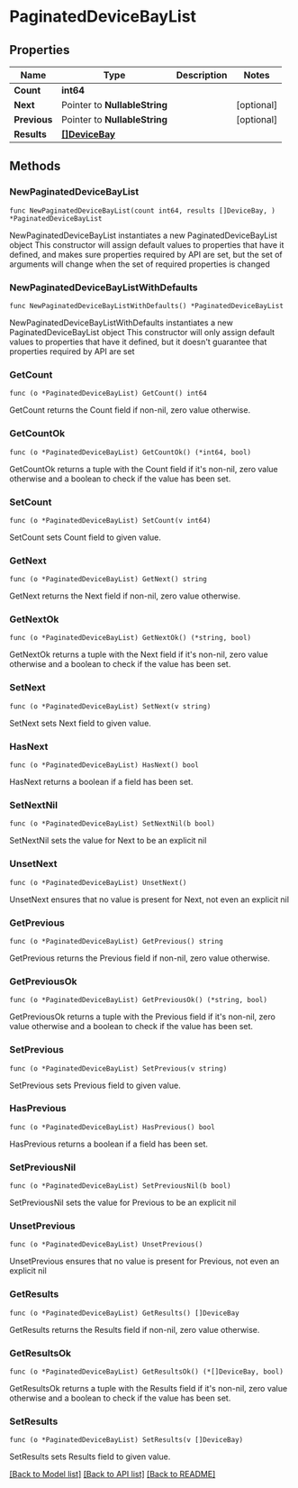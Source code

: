 # PaginatedDeviceBayList

## Properties

Name | Type | Description | Notes
------------ | ------------- | ------------- | -------------
**Count** | **int64** |  | 
**Next** | Pointer to **NullableString** |  | [optional] 
**Previous** | Pointer to **NullableString** |  | [optional] 
**Results** | [**[]DeviceBay**](DeviceBay.md) |  | 

## Methods

### NewPaginatedDeviceBayList

`func NewPaginatedDeviceBayList(count int64, results []DeviceBay, ) *PaginatedDeviceBayList`

NewPaginatedDeviceBayList instantiates a new PaginatedDeviceBayList object
This constructor will assign default values to properties that have it defined,
and makes sure properties required by API are set, but the set of arguments
will change when the set of required properties is changed

### NewPaginatedDeviceBayListWithDefaults

`func NewPaginatedDeviceBayListWithDefaults() *PaginatedDeviceBayList`

NewPaginatedDeviceBayListWithDefaults instantiates a new PaginatedDeviceBayList object
This constructor will only assign default values to properties that have it defined,
but it doesn't guarantee that properties required by API are set

### GetCount

`func (o *PaginatedDeviceBayList) GetCount() int64`

GetCount returns the Count field if non-nil, zero value otherwise.

### GetCountOk

`func (o *PaginatedDeviceBayList) GetCountOk() (*int64, bool)`

GetCountOk returns a tuple with the Count field if it's non-nil, zero value otherwise
and a boolean to check if the value has been set.

### SetCount

`func (o *PaginatedDeviceBayList) SetCount(v int64)`

SetCount sets Count field to given value.


### GetNext

`func (o *PaginatedDeviceBayList) GetNext() string`

GetNext returns the Next field if non-nil, zero value otherwise.

### GetNextOk

`func (o *PaginatedDeviceBayList) GetNextOk() (*string, bool)`

GetNextOk returns a tuple with the Next field if it's non-nil, zero value otherwise
and a boolean to check if the value has been set.

### SetNext

`func (o *PaginatedDeviceBayList) SetNext(v string)`

SetNext sets Next field to given value.

### HasNext

`func (o *PaginatedDeviceBayList) HasNext() bool`

HasNext returns a boolean if a field has been set.

### SetNextNil

`func (o *PaginatedDeviceBayList) SetNextNil(b bool)`

 SetNextNil sets the value for Next to be an explicit nil

### UnsetNext
`func (o *PaginatedDeviceBayList) UnsetNext()`

UnsetNext ensures that no value is present for Next, not even an explicit nil
### GetPrevious

`func (o *PaginatedDeviceBayList) GetPrevious() string`

GetPrevious returns the Previous field if non-nil, zero value otherwise.

### GetPreviousOk

`func (o *PaginatedDeviceBayList) GetPreviousOk() (*string, bool)`

GetPreviousOk returns a tuple with the Previous field if it's non-nil, zero value otherwise
and a boolean to check if the value has been set.

### SetPrevious

`func (o *PaginatedDeviceBayList) SetPrevious(v string)`

SetPrevious sets Previous field to given value.

### HasPrevious

`func (o *PaginatedDeviceBayList) HasPrevious() bool`

HasPrevious returns a boolean if a field has been set.

### SetPreviousNil

`func (o *PaginatedDeviceBayList) SetPreviousNil(b bool)`

 SetPreviousNil sets the value for Previous to be an explicit nil

### UnsetPrevious
`func (o *PaginatedDeviceBayList) UnsetPrevious()`

UnsetPrevious ensures that no value is present for Previous, not even an explicit nil
### GetResults

`func (o *PaginatedDeviceBayList) GetResults() []DeviceBay`

GetResults returns the Results field if non-nil, zero value otherwise.

### GetResultsOk

`func (o *PaginatedDeviceBayList) GetResultsOk() (*[]DeviceBay, bool)`

GetResultsOk returns a tuple with the Results field if it's non-nil, zero value otherwise
and a boolean to check if the value has been set.

### SetResults

`func (o *PaginatedDeviceBayList) SetResults(v []DeviceBay)`

SetResults sets Results field to given value.



[[Back to Model list]](../README.md#documentation-for-models) [[Back to API list]](../README.md#documentation-for-api-endpoints) [[Back to README]](../README.md)


